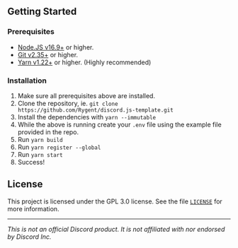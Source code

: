 ## Getting Started
### Prerequisites
- [Node.JS v16.9+](https://nodejs.org/en/download) or higher.
- [Git v2.35+](https://git-scm.com/downloads) or higher.
- [Yarn v1.22+](https://yarnpkg.com/en/docs/install) or higher. (Highly recommended)

### Installation
1. Make sure all prerequisites above are installed.
2. Clone the repository, ie. `git clone https://github.com/Rygent/discord.js-template.git`
3. Install the dependencies with `yarn --immutable`
4. While the above is running create your `.env` file using the example file provided in the repo.
5. Run `yarn build`
6. Run `yarn register --global`
7. Run `yarn start`
8. Success!

## License
This project is licensed under the GPL 3.0 license. See the file [`LICENSE`](./LICENSE) for more information.

---
<i>This is not an official Discord product. It is not affiliated with nor endorsed by Discord Inc.</i>
